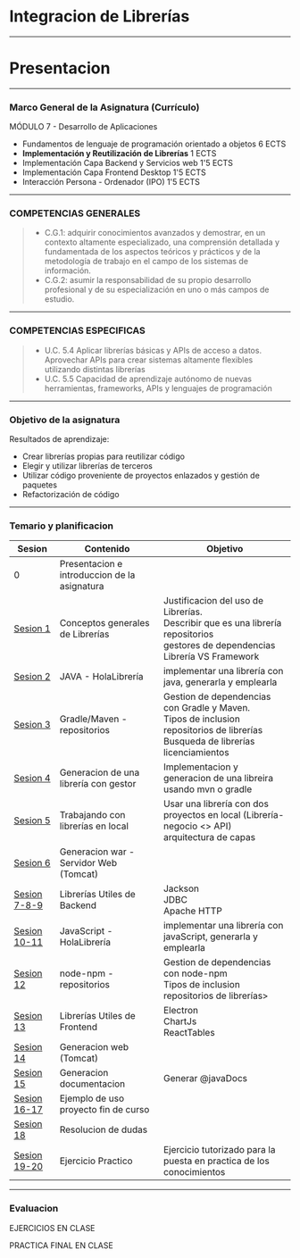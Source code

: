 # Integracion de Librerías

---

# Presentacion

---

### Marco General de la Asignatura (Currículo)

MÓDULO 7 - Desarrollo de Aplicaciones

- Fundamentos de lenguaje de programación orientado a objetos 6 ECTS
- **Implementación y Reutilización de Librerías** 1 ECTS
- Implementación Capa Backend y Servicios web 1'5 ECTS
- Implementación Capa Frontend Desktop 1'5 ECTS
- Interacción Persona - Ordenador (IPO) 1'5 ECTS

---

### COMPETENCIAS GENERALES

> - C.G.1: adquirir conocimientos avanzados y demostrar, en un contexto altamente especializado, una comprensión detallada y fundamentada de los aspectos teóricos y prácticos y de la metodología de trabajo en el campo de los sistemas de información.
> - C.G.2: asumir la responsabilidad de su propio desarrollo profesional y de su especialización en uno o más campos de estudio.

---

### COMPETENCIAS ESPECIFICAS

> - U.C. 5.4 Aplicar librerías básicas y APIs de acceso a datos. Aprovechar APIs para crear sistemas altamente flexibles utilizando distintas librerías
> - U.C. 5.5 Capacidad de aprendizaje autónomo de nuevas herramientas, frameworks, APIs y lenguajes de programación

---

### Objetivo de la asignatura

Resultados de aprendizaje:

- Crear librerías propias para reutilizar código
- Elegir y utilizar librerías de terceros
- Utilizar código proveniente de proyectos enlazados y gestión de paquetes
- Refactorización de código

---

### Temario y planificacion

| Sesion                                        | Contenido                                    | Objetivo                                                                                                                                           |
| --------------------------------------------- | -------------------------------------------- | -------------------------------------------------------------------------------------------------------------------------------------------------- |
| 0                                             | Presentacion e introduccion de la asignatura |                                                                                                                                                    |
| <a href="./sesion1.html">Sesion 1</a>         | Conceptos generales de Librerías             | Justificacion del uso de Librerías. <br/> Describir que es una librería<br/>repositorios<br/> gestores de dependencias<br/> Librería VS Framework  |
| <a href="./sesion2.html">Sesion 2</a>         | JAVA - HolaLibrería                          | implementar una librería con java, generarla y emplearla                                                                                           |
| <a href="./sesion3.html">Sesion 3</a>         | Gradle/Maven - repositorios                  | Gestion de dependencias con Gradle y Maven. <br/>Tipos de inclusion<br/> repositorios de librerías<br/> Busqueda de librerías<br/> licenciamientos |
| <a href="./sesion4.html">Sesion 4</a>         | Generacion de una librería con gestor        | Implementacion y generacion de una libreira usando mvn o gradle                                                                                    |
| <a href="./sesion5.html">Sesion 5</a>         | Trabajando con librerías en local            | Usar una librería con dos proyectos en local (Librería-negocio <> API)<br/> arquitectura de capas                                                  |
| <a href="./sesion6.html">Sesion 6</a>         | Generacion war - Servidor Web (Tomcat)       |                                                                                                                                                    |
| <a href="./sesion7-8-9.html">Sesion 7-8-9</a> | Librerías Utiles de Backend                  | Jackson<br/> JDBC<br/> Apache HTTP                                                                                                                 |
| <a href="./sesion10-11.html">Sesion 10-11</a> | JavaScript - HolaLibrería                    | implementar una librería con javaScript, generarla y emplearla                                                                                     |
| <a href="./sesion12.html">Sesion 12</a>       | node-npm - repositorios                      | Gestion de dependencias con node-npm<br/> Tipos de inclusion<br/> repositorios de librerías>                                                       |
| <a href="./sesion13.html">Sesion 13</a>       | Librerías Utiles de Frontend                 | Electron <br/>ChartJs<br/>ReactTables                                                                                                              |
| <a href="./sesion14.html">Sesion 14</a>       | Generacion web (Tomcat)                      |                                                                                                                                                    |
| <a href="./sesion15.html">Sesion 15</a>       | Generacion documentacion                     | Generar @javaDocs                                                                                                                                  |
| <a href="./sesion16-17.html">Sesion 16-17</a> | Ejemplo de uso proyecto fin de curso         |                                                                                                                                                    |
| <a href="./sesion18.html">Sesion 18</a>       | Resolucion de dudas                          |                                                                                                                                                    |
| <a href="./sesion19-20.html">Sesion 19-20</a> | Ejercicio Practico                           | Ejercicio tutorizado para la puesta en practica de los conocimientos                                                                               |

---

### Evaluacion

EJERCICIOS EN CLASE

PRACTICA FINAL EN CLASE
